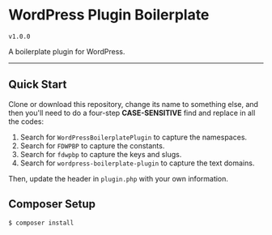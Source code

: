 # WordPress Plugin Boilerplate

`v1.0.0`

A boilerplate plugin for WordPress.

---

## Quick Start
Clone or download this repository, change its name to something else, and then you'll need to do a four-step **CASE-SENSITIVE** find and replace in all the codes:
1. Search for `WordPressBoilerplatePlugin` to capture the namespaces.
2. Search for `FDWPBP` to capture the constants.
3. Search for `fdwpbp` to capture the keys and slugs.
4. Search for `wordpress-boilerplate-plugin` to capture the text domains.

Then, update the header in `plugin.php` with your own information.

## Composer Setup
```
$ composer install
```

